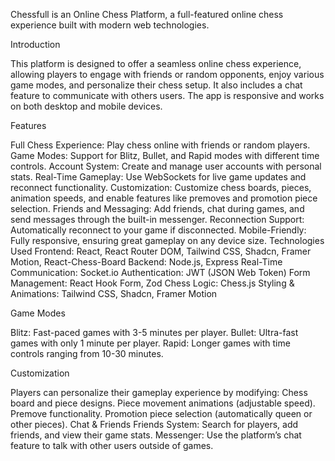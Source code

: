 Chessfull is an Online Chess Platform, a full-featured online chess experience built with modern web technologies. 

Introduction

This platform is designed to offer a seamless online chess experience, allowing players to engage with friends or random opponents, enjoy various game modes, and personalize their chess setup. It also includes a chat feature to communicate with others users. The app is responsive and works on both desktop and mobile devices.

Features

Full Chess Experience: Play chess online with friends or random players.
Game Modes: Support for Blitz, Bullet, and Rapid modes with different time controls.
Account System: Create and manage user accounts with personal stats.
Real-Time Gameplay: Use WebSockets for live game updates and reconnect functionality.
Customization: Customize chess boards, pieces, animation speeds, and enable features like premoves and promotion piece selection.
Friends and Messaging: Add friends, chat during games, and send messages through the built-in messenger.
Reconnection Support: Automatically reconnect to your game if disconnected.
Mobile-Friendly: Fully responsive, ensuring great gameplay on any device size.
Technologies Used
Frontend: React, React Router DOM, Tailwind CSS, Shadcn, Framer Motion, React-Chess-Board
Backend: Node.js, Express
Real-Time Communication: Socket.io
Authentication: JWT (JSON Web Token)
Form Management: React Hook Form, Zod
Chess Logic: Chess.js
Styling & Animations: Tailwind CSS, Shadcn, Framer Motion

Game Modes

Blitz: Fast-paced games with 3-5 minutes per player.
Bullet: Ultra-fast games with only 1 minute per player.
Rapid: Longer games with time controls ranging from 10-30 minutes.

Customization

Players can personalize their gameplay experience by modifying:
Chess board and piece designs.
Piece movement animations (adjustable speed).
Premove functionality.
Promotion piece selection (automatically queen or other pieces).
Chat & Friends
Friends System: Search for players, add friends, and view their game stats.
Messenger: Use the platform’s chat feature to talk with other users outside of games.
